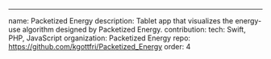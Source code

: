 ---
name: Packetized Energy
description: Tablet app that visualizes the energy-use algorithm designed by Packetized Energy.
contribution: 
tech: Swift, PHP, JavaScript
organization: Packetized Energy
repo: https://github.com/kgottfri/Packetized_Energy
order: 4